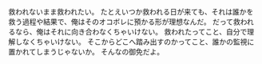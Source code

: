 救われないまま救われたい。
たとえいつか救われる日が来ても、それは誰かを救う過程や結果で、俺はそのオコボレに預かる形が理想なんだ。
だって救われるなら、俺はそれに向き合わなくちゃいけない。
救われたってこと、自分で理解しなくちゃいけない。
そこからどこへ踏み出すのかってこと、誰かの監視に置かれてしまうじゃないか。
そんなの御免だよ。